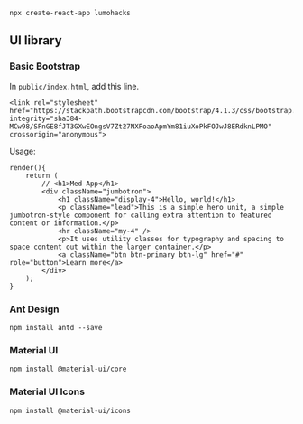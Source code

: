 ```
npx create-react-app lumohacks
```

## UI library

### Basic Bootstrap

In `public/index.html`, add this line.

```
<link rel="stylesheet" href="https://stackpath.bootstrapcdn.com/bootstrap/4.1.3/css/bootstrap.min.css" integrity="sha384-MCw98/SFnGE8fJT3GXwEOngsV7Zt27NXFoaoApmYm81iuXoPkFOJwJ8ERdknLPMO" crossorigin="anonymous">
```

Usage:

```
render(){
    return (
        // <h1>Med App</h1>
        <div className="jumbotron">
            <h1 className="display-4">Hello, world!</h1>
            <p className="lead">This is a simple hero unit, a simple jumbotron-style component for calling extra attention to featured content or information.</p>
            <hr className="my-4" />
            <p>It uses utility classes for typography and spacing to space content out within the larger container.</p>
            <a className="btn btn-primary btn-lg" href="#" role="button">Learn more</a>
        </div>
    );
}
```

### Ant Design

```
npm install antd --save
```

### Material UI

```
npm install @material-ui/core
```

### Material UI Icons

```
npm install @material-ui/icons
```